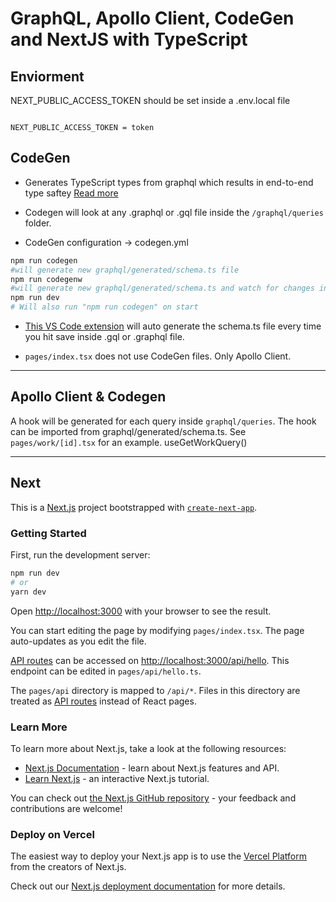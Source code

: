 # GraphQL, Apollo Client, CodeGen and NextJS with TypeScript 
## Enviorment
NEXT_PUBLIC_ACCESS_TOKEN should be set inside a .env.local file
```

NEXT_PUBLIC_ACCESS_TOKEN = token

```
## CodeGen
* Generates TypeScript types from graphql which results in end-to-end type saftey 
[Read more](https://www.the-guild.dev/graphql/codegen)

* Codegen will look at any .graphql or .gql file inside the `/graphql/queries` folder.


* CodeGen configuration -> codegen.yml

```bash
npm run codegen
#will generate new graphql/generated/schema.ts file
npm run codegenw
#will generate new graphql/generated/schema.ts and watch for changes in .graphql and .gql files
npm run dev
# Will also run "npm run codegen" on start 
```

* [This VS Code extension](https://marketplace.visualstudio.com/items?itemName=capaj.graphql-codegen-vscode) will auto generate the schema.ts file every time you hit save inside .gql or .graphql file.

* `pages/index.tsx` does not use CodeGen files. Only Apollo Client.

---
## Apollo Client & Codegen
A hook will be generated for each query inside `graphql/queries`. The hook can be imported from graphql/generated/schema.ts. 
See `pages/work/[id].tsx` for an example. useGetWorkQuery()

---
## Next
This is a [Next.js](https://nextjs.org/) project bootstrapped with [`create-next-app`](https://github.com/vercel/next.js/tree/canary/packages/create-next-app).

### Getting Started

First, run the development server:

```bash
npm run dev
# or
yarn dev
```

Open [http://localhost:3000](http://localhost:3000) with your browser to see the result.

You can start editing the page by modifying `pages/index.tsx`. The page auto-updates as you edit the file.

[API routes](https://nextjs.org/docs/api-routes/introduction) can be accessed on [http://localhost:3000/api/hello](http://localhost:3000/api/hello). This endpoint can be edited in `pages/api/hello.ts`.

The `pages/api` directory is mapped to `/api/*`. Files in this directory are treated as [API routes](https://nextjs.org/docs/api-routes/introduction) instead of React pages.

### Learn More

To learn more about Next.js, take a look at the following resources:

- [Next.js Documentation](https://nextjs.org/docs) - learn about Next.js features and API.
- [Learn Next.js](https://nextjs.org/learn) - an interactive Next.js tutorial.

You can check out [the Next.js GitHub repository](https://github.com/vercel/next.js/) - your feedback and contributions are welcome!

### Deploy on Vercel

The easiest way to deploy your Next.js app is to use the [Vercel Platform](https://vercel.com/new?utm_medium=default-template&filter=next.js&utm_source=create-next-app&utm_campaign=create-next-app-readme) from the creators of Next.js.

Check out our [Next.js deployment documentation](https://nextjs.org/docs/deployment) for more details.
